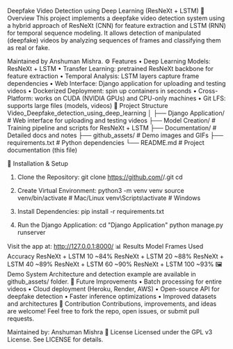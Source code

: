 Deepfake Video Detection using Deep Learning (ResNeXt + LSTM)
📌 Overview
This project implements a deepfake video detection system using a hybrid approach of ResNeXt (CNN) for feature extraction and LSTM (RNN) for temporal sequence modeling.
It allows detection of manipulated (deepfake) videos by analyzing sequences of frames and classifying them as real or fake.

Maintained by Anshuman Mishra.
⚙️ Features
• Deep Learning Models: ResNeXt + LSTM
• Transfer Learning: pretrained ResNeXt backbone for feature extraction
• Temporal Analysis: LSTM layers capture frame dependencies
• Web Interface: Django application for uploading and testing videos
• Dockerized Deployment: spin up containers in seconds
• Cross-Platform: works on CUDA (NVIDIA GPUs) and CPU-only machines
• Git LFS: supports large files (models, videos)
📂 Project Structure
Video_Deepfake_detection_using_deep_learning
│
├── Django Application/     # Web interface for uploading and testing videos
├── Model Creation/         # Training pipeline and scripts for ResNeXt + LSTM
├── Documentation/          # Detailed docs and notes
├── github_assets/          # Demo images and GIFs
├── requirements.txt        # Python dependencies
└── README.md               # Project documentation (this file)

🚀 Installation & Setup
1. Clone the Repository:
   git clone https://github.com/<your-username>/<repo-name>.git
   cd <repo-name>

2. Create Virtual Environment:
   python3 -m venv venv
   source venv/bin/activate   # Mac/Linux
   venv\Scripts\activate      # Windows

3. Install Dependencies:
   pip install -r requirements.txt

4. Run the Django Application:
   cd "Django Application"
   python manage.py runserver

Visit the app at: http://127.0.0.1:8000/
📊 Results
Model	Frames Used	Accuracy
ResNeXt + LSTM	10	~84%
ResNeXt + LSTM	20	~88%
ResNeXt + LSTM	40	~89%
ResNeXt + LSTM	60	~90%
ResNeXt + LSTM	100	~93%
🖼️ Demo
System Architecture and detection example are available in github_assets/ folder.
🔮 Future Improvements
• Batch processing for entire videos
• Cloud deployment (Heroku, Render, AWS)
• Open-source API for deepfake detection
• Faster inference optimizations
• Improved datasets and architectures
🤝 Contribution
Contributions, improvements, and ideas are welcome!
Feel free to fork the repo, open issues, or submit pull requests.

Maintained by: Anshuman Mishra
📜 License
Licensed under the GPL v3 License.
See LICENSE for details.